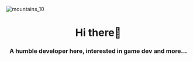 ![mountains_10](https://github.com/user-attachments/assets/5c075ba5-e3cc-40f3-ae1b-b7f7f2d2aa90)
<!-- Yep that's my art link here: https://www.instagram.com/p/C41U-Hkssmi/-->

<h1 align="center"> Hi there👋 </h1>
<h3 align="center"> A humble developer here, interested in game dev and more... </h3>


